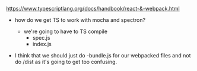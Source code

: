 https://www.typescriptlang.org/docs/handbook/react-&-webpack.html

- how do we get TS to work with mocha and spectron?

    - we're going to have to TS compile
        - spec.js
        - index.js

- I think that we should just do -bundle.js for our webpacked files and not do
  /dist as it's going to get too confusing.
